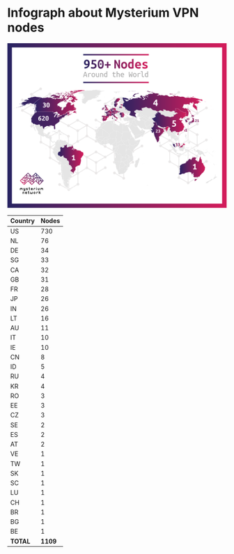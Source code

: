 # Infograph about Mysterium VPN nodes

![Nodes by Country](img/by-country.png)

Country | Nodes
--- | ---
US | 730
NL | 76
DE | 34
SG | 33
CA | 32
GB | 31
FR | 28
JP | 26
IN | 26
LT | 16
AU | 11
IT | 10
IE | 10
CN | 8
ID | 5
RU | 4
KR | 4
RO | 3
EE | 3
CZ | 3
SE | 2
ES | 2
AT | 2
VE | 1
TW | 1
SK | 1
SC | 1
LU | 1
CH | 1
BR | 1
BG | 1
BE | 1
**TOTAL** | **1109**

